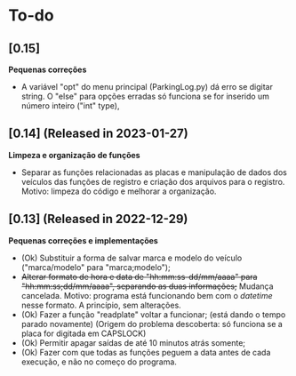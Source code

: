 # To-do

## [0.15]

**Pequenas correções**

- A variável "opt" do menu principal (ParkingLog.py) dá erro se digitar string. O "else" para opções erradas só funciona se for inserido um número inteiro ("int" type),


## [0.14] (Released in 2023-01-27)

**Limpeza e organização de funções**

- Separar as funções relacionadas as placas e manipulação de dados dos veículos das funções de registro e criação dos arquivos para o registro. Motivo: limpeza do código e melhorar a organização.


## [0.13] (Released in 2022-12-29)

**Pequenas correções e implementações**

- (Ok) Substituir a forma de salvar marca e modelo do veículo ("marca/modelo" para "marca;modelo");
- ~~Alterar formato de hora e data de "hh:mm:ss-dd/mm/aaaa" para "hh:mm:ss;dd/mm/aaaa", separando as duas informações;~~
Mudança cancelada. Motivo: programa está funcionando bem com o *datetime* nesse formato. A princípio, sem alterações.
- (Ok) Fazer a função "readplate" voltar a funcionar; (está dando o tempo parado novamente) (Origem do problema descoberta: só funciona se a placa for digitada em CAPSLOCK)
- (Ok) Permitir apagar saídas de até 10 minutos atrás somente;
- (Ok) Fazer com que todas as funções peguem a data antes de cada execução, e não no começo do programa.
